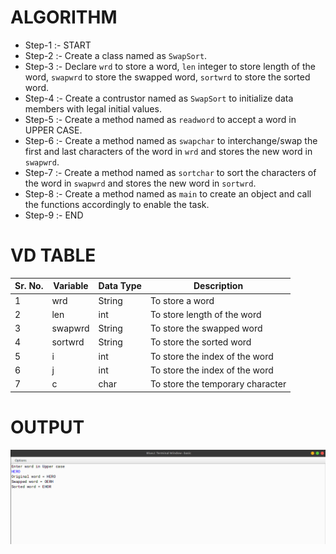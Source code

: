 # ALGORITHM

- Step-1 :- START
- Step-2 :- Create a class named as `SwapSort`.
- Step-3 :- Declare `wrd` to store a word, `len` integer to store length of the word, `swapwrd` to store the swapped word, `sortwrd` to store the sorted word.
- Step-4 :- Create a contrustor named as `SwapSort` to initialize data members with legal initial values.
- Step-5 :- Create a method named as `readword` to accept a word in UPPER CASE.
- Step-6 :- Create a method named as `swapchar` to interchange/swap the first and last characters of the word in `wrd` and stores the new word in `swapwrd`.
- Step-7 :- Create a method named as `sortchar` to sort the characters of the word in `swapwrd` and stores the new word in `sortwrd`.
- Step-8 :- Create a method named as `main` to create an object and call the functions accordingly to enable the task.
- Step-9 :- END

# VD TABLE

| Sr. No. | Variable | Data Type | Description |
| --- | --- | --- | --- |
| 1 | wrd | String | To store a word |
| 2 | len | int | To store length of the word |
| 3 | swapwrd | String | To store the swapped word |
| 4 | sortwrd | String | To store the sorted word |
| 5 | i | int | To store the index of the word |
| 6 | j | int | To store the index of the word |
| 7 | c | char | To store the temporary character |

# OUTPUT

<p align="center">
<img width="auto" height="auto" alt="output" src="./output.png">
</p>
